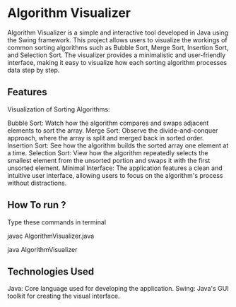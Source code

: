 # Algorithm Visualizer

  Algorithm Visualizer is a simple and interactive tool developed in Java using the Swing framework. This project allows users to visualize the workings of common sorting algorithms such as Bubble Sort, Merge Sort, Insertion Sort, and Selection Sort. The visualizer provides a minimalistic and user-friendly interface, making it easy to visualize how each sorting algorithm processes data step by step.

## Features

  Visualization of Sorting Algorithms:

  Bubble Sort: Watch how the algorithm compares and swaps adjacent elements to sort the array.
  Merge Sort: Observe the divide-and-conquer approach, where the array is split and merged back in sorted order.
  Insertion Sort: See how the algorithm builds the sorted array one element at a time.
  Selection Sort: View how the algorithm repeatedly selects the smallest element from the unsorted portion and swaps it with the first unsorted element.
  Minimal Interface: The application features a clean and intuitive user interface, allowing users to focus on the algorithm's process without distractions.

## How To run ?

  Type these commands in terminal

  javac AlgorithmVisualizer.java
  
  java AlgorithmVisualizer

## Technologies Used

   Java: Core language used for developing the application. 
   Swing: Java's GUI toolkit for creating the visual interface.
